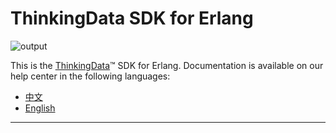# ThinkingData SDK for Erlang
![output](https://user-images.githubusercontent.com/53337625/205621683-ed9b97ef-6a52-4903-a2c0-a955dddebb7d.png)

This is the [ThinkingData](https://www.thinkingdata.cn)™ SDK for Erlang. Documentation is available on our help center in the following languages:

- [中文](https://docs.thinkingdata.cn/ta-manual/latest/installation/installation_menu/server_sdk/erlang_sdk_installation/erlang_sdk_installation.html)
- [English](https://docs.thinkingdata.cn/ta-manual/latest/en/99oQ5UeGzK09DWfPCaQwCg/installation/server_sdk/erlang_sdk_installation/erlang_sdk_installation.html)
---
